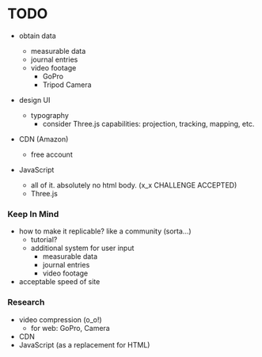 # TODO

- obtain data
  * measurable data
  * journal entries
  * video footage
    - GoPro
    - Tripod Camera

- design UI
  * typography
    - consider Three.js capabilities: projection, tracking, mapping, etc.

- CDN (Amazon)
  * free account

- JavaScript
  * all of it. absolutely no html body. (x_x CHALLENGE ACCEPTED)
  * Three.js

### Keep In Mind

- how to make it replicable? like a community (sorta...)
  * tutorial?
  * additional system for user input
    - measurable data
    - journal entries
    - video footage
- acceptable speed of site

### Research

- video compression (o_o!)
  * for web: GoPro, Camera
- CDN
- JavaScript (as a replacement for HTML)
